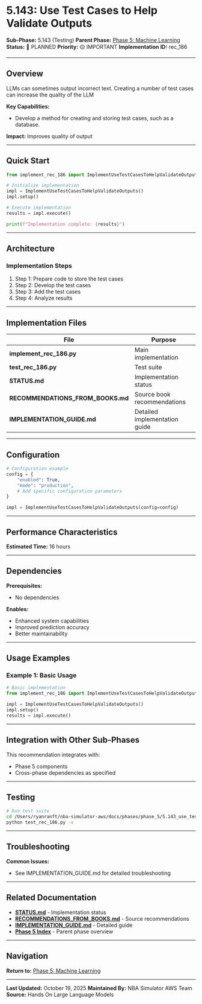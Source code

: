 # 5.143: Use Test Cases to Help Validate Outputs

**Sub-Phase:** 5.143 (Testing)
**Parent Phase:** [Phase 5: Machine Learning](../PHASE_5_INDEX.md)
**Status:** 🔵 PLANNED
**Priority:** 🟡 IMPORTANT
**Implementation ID:** rec_186

---

## Overview

LLMs can sometimes output incorrect text. Creating a number of test cases can increase the quality of the LLM

**Key Capabilities:**
- Develop a method for creating and storing test cases, such as a database.

**Impact:**
Improves quality of output

---

## Quick Start

```python
from implement_rec_186 import ImplementUseTestCasesToHelpValidateOutputs

# Initialize implementation
impl = ImplementUseTestCasesToHelpValidateOutputs()
impl.setup()

# Execute implementation
results = impl.execute()

print(f"Implementation complete: {results}")
```

---

## Architecture

### Implementation Steps

1. Step 1: Prepare code to store the test cases
2. Step 2: Develop the test cases
3. Step 3: Add the test cases
4. Step 4: Analyze results

---

## Implementation Files

| File | Purpose |
|------|---------|
| **implement_rec_186.py** | Main implementation |
| **test_rec_186.py** | Test suite |
| **STATUS.md** | Implementation status |
| **RECOMMENDATIONS_FROM_BOOKS.md** | Source book recommendations |
| **IMPLEMENTATION_GUIDE.md** | Detailed implementation guide |

---

## Configuration

```python
# Configuration example
config = {
    "enabled": True,
    "mode": "production",
    # Add specific configuration parameters
}

impl = ImplementUseTestCasesToHelpValidateOutputs(config=config)
```

---

## Performance Characteristics

**Estimated Time:** 16 hours

---

## Dependencies

**Prerequisites:**
- No dependencies

**Enables:**
- Enhanced system capabilities
- Improved prediction accuracy
- Better maintainability

---

## Usage Examples

### Example 1: Basic Usage

```python
# Basic implementation
from implement_rec_186 import ImplementUseTestCasesToHelpValidateOutputs

impl = ImplementUseTestCasesToHelpValidateOutputs()
impl.setup()
results = impl.execute()
```

---

## Integration with Other Sub-Phases

This recommendation integrates with:
- Phase 5 components
- Cross-phase dependencies as specified

---

## Testing

```bash
# Run test suite
cd /Users/ryanranft/nba-simulator-aws/docs/phases/phase_5/5.143_use_test_cases_to_help_validate_outputs
python test_rec_186.py -v
```

---

## Troubleshooting

**Common Issues:**
- See IMPLEMENTATION_GUIDE.md for detailed troubleshooting

---

## Related Documentation

- **[STATUS.md](STATUS.md)** - Implementation status
- **[RECOMMENDATIONS_FROM_BOOKS.md](RECOMMENDATIONS_FROM_BOOKS.md)** - Source recommendations
- **[IMPLEMENTATION_GUIDE.md](IMPLEMENTATION_GUIDE.md)** - Detailed guide
- **[Phase 5 Index](../PHASE_5_INDEX.md)** - Parent phase overview

---

## Navigation

**Return to:** [Phase 5: Machine Learning](../PHASE_5_INDEX.md)

---

**Last Updated:** October 19, 2025
**Maintained By:** NBA Simulator AWS Team
**Source:** Hands On Large Language Models
